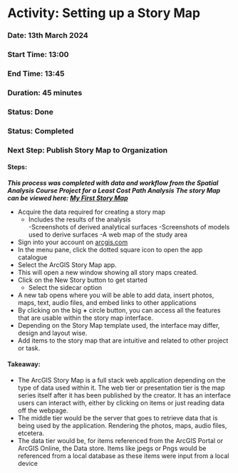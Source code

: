 # Activity: Setting up a Story Map

### Date: 13th March 2024 

### Start Time: 13:00  

### End Time: 13:45  

### Duration: 45 minutes  

### Status: Done  

### Status: Completed  

### Next Step: Publish Story Map to Organization 

 

#### Steps: 

**_This process was completed with data and workflow from the Spatial Analysis Course Project for a Least Cost Path Analysis_**
**_The story Map can be viewed here: [My First Story Map](https://storymaps.arcgis.com/stories/ad67593034e84dbea4fce38540f44088)_**

- Acquire the data required for creating a story map 
  - Includes the results of the analysis  
  -Screenshots of derived analytical surfaces 
  -Screenshots of models used to derive surfaces 
  -A web map of the study area 
- Sign into your account on [arcgis.com](https://www.arcgis.com) 
- In the menu pane, click the dotted square icon to open the app catalogue 
- Select the ArcGIS Story Map app. 
- This will open a new window showing all story maps created. 
- Click on the New Story button to get started 
  - Select the sidecar option 
- A new tab opens where you will be able to add data, insert photos, maps, text, audio files, and embed links to other applications 
- By clicking on the big **+** circle button, you can access all the features that are usable within the story map interface. 
- Depending on the Story Map template used, the interface may differ, design and layout wise.
- Add items to the story map that are intuitive and related to other project or task. 

#### Takeaway: 

+ The ArcGIS Story Map is a full stack web application depending on the type of data used within it. The web tier or presentation tier is the map series itself after it has been published by the creator. It has an interface users can interact with, either by clicking on items or just reading data off the webpage.  
+ The middle tier would be the server that goes to retrieve data that is being used by the application. Rendering the photos, maps, audio files, etcetera.  
+ The data tier would be, for items referenced from the ArcGIS Portal or ArcGIS Online, the Data store. Items like jpegs or Pngs would be referenced from a local database as these items were input from a local device 

 

